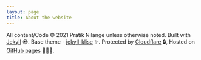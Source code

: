 ```yaml
---
layout: page
title: About the website
---
```


All content/Code © 2021 Pratik Nilange unless otherwise noted. Built with [Jekyll](https://jekyllrb.com/) 😎. Base theme - [jekyll-klise](https://github.com/piharpi/jekyll-klise) ✨. Protected by [Cloudflare](https://www.cloudflare.com/en-gb/) 🔒, Hosted on [GitHub pages](https://pages.github.com/) 👨🏼‍💻.